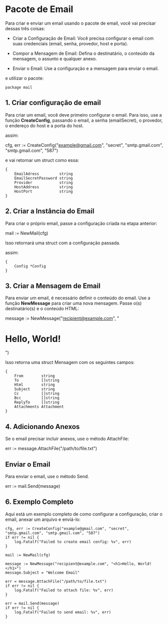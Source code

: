 # Pacote de Email
Para criar e enviar um email usando o pacote de email, você vai precisar dessas três coisas:

- Criar a Configuração de Email: Você precisa configurar o email com suas credenciais (email, senha, provedor, host e porta).

- Compor a Mensagem de Email: Defina o destinatário, o conteúdo da mensagem, o assunto e qualquer anexo.

- Enviar o Email: Use a configuração e a mensagem para enviar o email.

e utilizar o pacote:
```
package mail
```

## 1. Criar configuração de email
Para criar um email, você deve primeiro configurar o email. Para isso, use a função **CreateConfig**, passando o email, a senha (emailSecret), o provedor, o endereço do host e a porta do host.

assim:

cfg, err := CreateConfig("example@gmail.com", "secret", "smtp.gmail.com", "smtp.gmail.com", "587")

e vai retornar um struct como essa:

```
{
    EmailAdress         string
    EmailSecretPassword string
    Provider            string
    HostAddress         string
    HostPort            string
}
```

## 2. Criar a Instância do Email
Para criar o próprio email, passe a configuração criada na etapa anterior: 

mail := NewMail(cfg)

Isso retornará uma struct com a configuração passada.

assim: 

```
{
    Config *Config
}
```

## 3. Criar a Mensagem de Email
Para enviar um email, é necessário definir o conteúdo do email. Use a função **NewMessage** para criar uma nova mensagem. Passe o(s) destinatário(s) e o conteúdo HTML:

message := NewMessage("recipient@example.com", "<h1>Hello, World!</h1>")

Isso retorna uma struct Mensagem com os seguintes campos:

```
{
    From        string
    To          []string
    Html        string
    Subject     string
    Cc          []string
    Bcc         []string
    ReplyTo     []string
    Attachments Attachment
}
```

## 4. Adicionando Anexos
Se o email precisar incluir anexos, use o método AttachFile:

err := message.AttachFile("/path/to/file.txt")

## Enviar o Email
Para enviar o email, use o método Send.

err := mail.Send(message)

## 6. Exemplo Completo
Aqui está um exemplo completo de como configurar a configuração, criar o email, anexar um arquivo e enviá-lo:

```
cfg, err := CreateConfig("example@gmail.com", "secret", "smtp.gmail.com", "smtp.gmail.com", "587")
if err != nil {
    log.Fatalf("Failed to create email config: %v", err)
}

mail := NewMail(cfg)

message := NewMessage("recipient@example.com", "<h1>Hello, World!</h1>")
message.Subject = "Welcome Email"

err = message.AttachFile("/path/to/file.txt")
if err != nil {
    log.Fatalf("Failed to attach file: %v", err)
}

err = mail.Send(message)
if err != nil {
    log.Fatalf("Failed to send email: %v", err)
}
```